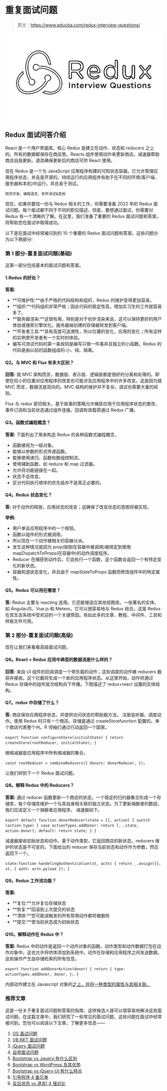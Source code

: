 # 重复面试问题

> 原文：<https://www.educba.com/redux-interview-questions/>

![Redux Interview Questions](img/fbb258760252238c7afacf2713fd2352.png)



## Redux 面试问答介绍

React 是一个用户界面库。核心 Redux 是建立在动作、状态和 reducers 之上的。所有的数据都保存在商店里。Reacts 组件使用动作来更新商店。减速器帮助商店自我更新。道具确保更新后的商店可供 React 使用。

现在 Redux 是一个为 JavaScript 应用程序构建的可知状态容器。它允许管理应用程序状态，并且是开源的。持续运行的应用程序有助于在不同的环境(客户端、服务器和本机)中运行，并且易于测试。

<small>网页开发、编程语言、软件测试&其他</small>

现在，如果你要找一份与 Redux 相关的工作，你需要准备 2022 年的 Redux 面试问题。每个面试都不同于不同的职位描述，但是，要想通过面试，你需要对 Redux 有一个清晰的了解。在这里，我们准备了重要的 Redux 面试问题和答案，将帮助您在面试中取得成功。

以下是在面试中经常被问到的 10 个重要的 Redux 面试问题和答案。这些问题分为以下两部分:

### 第 1 部分-重复面试问题(基础)

这第一部分包括基本的面试问题和答案。

#### 1.Redux 的好处？

**答案:**

*   **可维护性:**由于严格的代码结构和组织，Redux 的维护变得更加容易。
*   **组织:**代码组织非常严格；因此代码的稳定性高，增加实习生的工作就容易多了。
*   **服务器渲染:**这很有用，特别是对于初步渲染来说，这可以保持更好的用户体验或搜索引擎优化。服务器端创建的存储被转发到客户端。
*   **开发者工具:**具有高度可追溯性，所以位置的变化，应用的变化；所有这样的实例使开发者有一个实时的体验。
*   编写可测试代码的第一条规则是编写只做一件事并且独立的小函数。Redux 的代码是由以前的函数组成的:小、纯、隔离。

#### Q2。与 MVC 和 Flux 有多大区别？

**回答:**
就 MVC 架构而言，数据层、表示层、逻辑层都是很好的分离和处理的。即使在较小的位置对应用程序的改变也可能涉及应用程序中的许多改变。这是因为就 MVC 而言，数据流是双向的。MVC 结构的维护并不复杂，调试也需要大量的经验。

Flux 与 redux 密切相关。基于故事的策略允许捕获应用于应用程序状态的更改，事件订阅和当前状态通过组件连接。回调有效载荷通过 Redux 广播。

#### Q3。函数式编程概念？

**答案:**
下面列出了用来构造 Redux 的各种函数式编程概念，

*   函数被视为一级对象。
*   能够以参数的形式传递函数。
*   能够使用递归、函数和数组控制流。
*   使用辅助函数，如 reduce 和 map 过滤器。
*   允许将功能链接在一起。
*   状态不会改变。
*   区分代码执行顺序的优先级并不是真正必要的。

#### Q4。Redux 状态变化？

**答:**
对于动作的释放，应用状态的改变；这确保了改变状态的意图将被实现。

**举例:**

*   用户单击应用程序中的一个按钮。
*   函数以组件的形式被调用。
*   所以现在一个动作被相关的容器分派。
*   发生这种情况是因为 prop(刚刚在容器中被调用)被绑定到使用 mapDispatchToProps(在容器中)的动作调度程序。
*   Reducer 在捕获到动作后，它会执行一个函数，这个函数会返回一个有特定变化的新状态。
*   容器知道状态变化，并且由于 mapStateToProps 函数而修改组件中的特定属性。

#### Q5。Redux 可以用在哪里？

**答:**
Redux 主要与 reacting 连用。它还能够适应其他视图库。一些著名的实体，如 AngularJS、Vue.js 和 Meteor。它可以很容易地与 Redux 结合。这是 Redux 在其生态系统中受欢迎的一个关键原因。有如此多的文章、教程、中间件、工具和样板文件可用。

### 第 2 部分-重复面试问题(高级)

现在让我们来看看高级面试问题。

#### Q6。React + Redux 应用中典型的数据流是什么样的？

**回答:**
来自 UI 组件的回调调度一个带负载的动作；这些调度的动作被 reducers 截获并接收。这个拦截将生成一个新的应用程序状态。从这里开始，动作将通过 Redux 存储中的组件层次结构向下传播。下图描述了 redux+react 设置的实体结构。

#### Q7。redux 中存储了什么？

**答:**
商店保存应用程序状态，并提供访问状态的帮助器方法。
注册监听器，调度动作。使用 Redux 时只有一个商店。存储是通过 createStorefunction 配置的。单个商店代表整个州。R
领袖们通过行动返回一个国家。

`export function configureStore(initialState) {
return createStore(rootReducer, initialState);
}`

根缩减器是应用程序中所有缩减器的集合。

`const rootReducer = combineReducers({
donors: donorReducer,
});`

让我们转到下一个 Redux 面试问题。

#### Q8。解释 Redux 中的 Reducers？

**答案:**
通过 reducer 函数更新一个商店的状态。一个稳定的归约器集合形成一个存储库，每个存储库维护一个与其自身相关联的独立状态。为了更新捐献者的数组，我们应该定义一个捐献者应用程序。
减速器如下。

`export default function donorReducer(state = [], action) {
switch (action.type) {
case actionTypes.addDonor:
return [...state, action.donor];
default:
return state;
}
}`

减速器接收初始状态和动作。基于动作类型，它返回商店的新状态。reducers 维护的状态是不可变的。下面给出的 reducer 保存当前状态和动作作为参数，然后返回下一个。

`state:function handelingAuthentication(st, actn)
{
return _.assign({}, st,
{
auth: actn.pyload
});
}`

#### Q9。Redux 工作流功能？

**答案:**

*   **复位:**允许复位存储状态
*   **恢复:**回滚到上次提交的状态
*   **清除:**您可能误触发的所有禁用动作都将被删除
*   **提交:**使当前状态成为初始状态

#### Q10。解释动作在 Redux 中？

**答案:**
Redux 中的动作是返回一个动作对象的函数。动作类型和动作数据打包在动作对象中。这也允许将供体添加到系统中。动作在存储和应用程序之间发送数据。这些操作产生由存储检索的所有信息。

`export function addDonorAction(donor) {
return {
type: actionTypes.addDonor,
donor,
};
}`

内部动作建立在 Javascript 对象的[之上，并将一种类型的属性与其相关联。](https://www.educba.com/javascript-objects/)

### 推荐文章

这是一份关于重复面试问题和答案的指南，这样候选人就可以很容易地解决这些面试问题。在这篇文章中，我们研究了一些常见的面试问题，这些问题在面试中经常被问到。您也可以阅读以下文章，了解更多信息——

1.  [OS 面试问题](https://www.educba.com/os-interview-questions/)
2.  [VB.NET 面试问题](https://www.educba.com/vb-net-interview-questions/)
3.  [jQuery 面试问题](https://www.educba.com/jquery-interview-questions/)
4.  [自举面试问题](https://www.educba.com/bootstrap-interview-questions/)
5.  [Bootstrap vs Jquery:有什么区别](https://www.educba.com/bootstrap-vs-jquery/)
6.  [Bootstrap vs WordPress 及其优势](https://www.educba.com/bootstrap-vs-wordpress/)
7.  [Bootstrap vs jQuery UI:有什么特点](https://www.educba.com/bootstrap-vs-jquery-ui/)
8.  [引导程序 4 备忘单](https://www.educba.com/bootstrap-4-cheat-sheet/)
9.  [反应状态 vs 道具| 4 强对比](https://www.educba.com/react-state-vs-props/)





